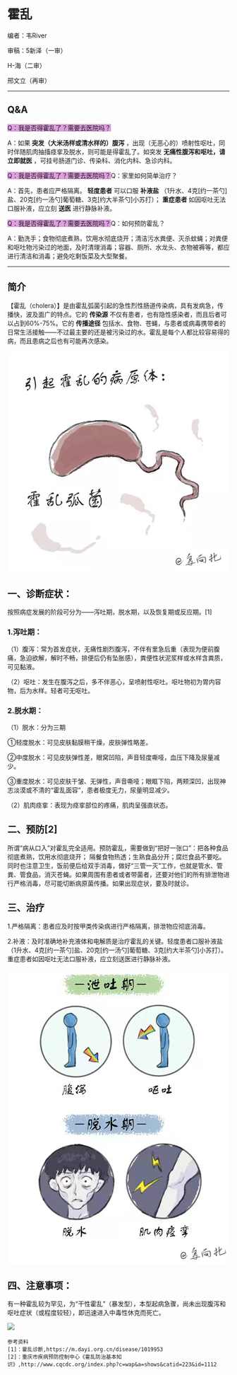 # 霍乱

编者：韦River

审稿：5新泽（一审）

H-海（二审）

邢文立（再审）

---

## Q&A

<font style="background: Plum">Q：我是否得霍乱了？需要去医院吗？</font>

A：如果 **突发（大米汤样或清水样的）腹泻** ，出现（无恶心的）喷射性呕吐，同时伴随肌肉抽搐痉挛及脱水，则可能是得霍乱了。如突发 **无痛性腹泻和呕吐，请立即就医** ，可挂号肠道门诊、传染科、消化内科、急诊内科。

<font style="background: Plum">Q：我是否得霍乱了？需要去医院吗？</font>Q：家里如何简单治疗？</font>

A：首先，患者应严格隔离。 **轻度患者** 可以口服 **补液盐** （1升水、4克[约一茶勺]盐、20克[约一汤勺]葡萄糖、3克[约大半茶勺]小苏打）； **重症患者** 如因呕吐无法口服补液，应立刻 **送医** 进行静脉补液。

<font style="background: Plum">Q：我是否得霍乱了？需要去医院吗？</font>Q：如何预防霍乱？</font>

A：勤洗手；食物彻底煮熟，饮用水彻底烧开；清洁污水粪便、灭杀蚊蝇；对粪便和呕吐物污染过的地面，及时清理消毒；容器、厕所、水龙头、衣物被褥等，都应进行清洁和消毒；避免吃剩饭菜及大型聚餐。

---

## 简介

【霍乱（cholera）】是由霍乱弧菌引起的急性烈性肠道传染病，具有发病急，传播快，波及面广的特点。它的 **传染源** 不仅有患者，也有隐性感染者，而且后者可以占到60%-75%。它的 **传播途径** 包括水、食物、苍蝇，与患者或病毒携带者的日常生活接触——不过最主要的还是被污染过的水。霍乱是每个人都比较容易得的病，而且患病之后也有可能再次感染。

![](..\pics\01-01.png)

## 一、诊断症状：

按照病症发展的阶段可分为——泻吐期，脱水期，以及恢复期或反应期。[1]

### 1.泻吐期：

（1）腹泻：常为首发症状，无痛性剧烈腹泻，不伴有里急后重（表现为便前腹痛，急迫欲解，解时不畅，排便后仍有坠胀感），粪便性状泥浆样或水样含粪质，可见黏液。

 （2）呕吐：发生在腹泻之后，多不伴恶心，呈喷射性呕吐。呕吐物初为胃内容物，后为水样。轻者可无呕吐。

### 2.脱水期：

（1）脱水：分为三期

①轻度脱水：可见皮肤黏膜稍干燥，皮肤弹性略差。

②中度脱水：可见皮肤弹性差，眼窝凹陷，声音轻度嘶哑，血压下降及尿量减少。

③重度脱水：可见皮肤干皱、无弹性，声音嘶哑；眼眶下陷，两颊深凹，出现神志淡漠或不清的“霍乱面容”，患者极度无力，尿量明显减少。

（2）肌肉痉挛：表现为痉挛部位的疼痛，肌肉呈强直状态。

## 二、预防[2]

所谓“病从口入”对霍乱完全适用。预防霍乱，需要做到“把好一张口”：把各种食品彻底煮熟，饮用水彻底烧开； 隔餐食物热透；生熟食品分开；腐烂食品不要吃。同时也注意卫生，饭前便后给双手消毒，做好“三管一灭”工作，也就是管水、管粪、管食品，消灭苍蝇。如果周围有患者或者带菌者，还要对他们的所有排泄物进行严格消毒，尽可能切断病原菌传播。如果出现症状，要及时就诊。

## 三、治疗

1.严格隔离：患者应及时按甲类传染病进行严格隔离，排泄物应彻底消毒。

2.补液：及时准确地补充液体和电解质是治疗霍乱的关键。轻度患者口服补液盐（1升水、4克[约一茶勺]盐、20克[约一汤勺]葡萄糖、3克[约大半茶勺]小苏打）。重症患者如因呕吐无法口服补液，应立刻送医进行静脉补液。

![](..\pics\01-02.png)

## 四、注意事项：

有一种霍乱较为罕见，为“干性霍乱”（暴发型），本型起病急骤，尚未出现腹泻和呕吐症状（或程度较轻），即迅速进入中毒性休克而死亡。

![](..\pics\01.png)

 ```
 参考资料
[1]：霍乱诊断,https://m.dayi.org.cn/disease/1019953
[2]：重庆市疾病预防控制中心《霍乱防治基本知识》,http://www.cqcdc.org/index.php?c=wap&a=shows&catid=223&id=1112
 ```